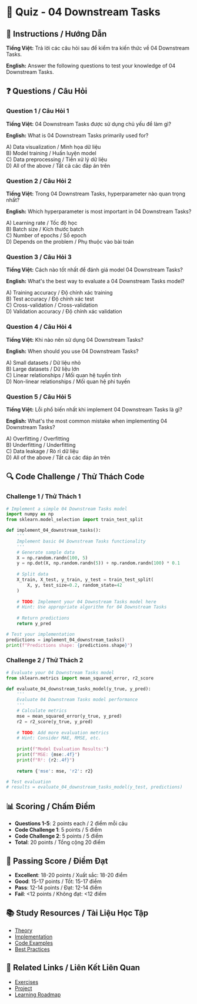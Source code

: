 # 🧠 Quiz - 04 Downstream Tasks

## 📝 Instructions / Hướng Dẫn

**Tiếng Việt:** Trả lời các câu hỏi sau để kiểm tra kiến thức về 04 Downstream Tasks.

**English:** Answer the following questions to test your knowledge of 04 Downstream Tasks.

## ❓ Questions / Câu Hỏi

### Question 1 / Câu Hỏi 1
**Tiếng Việt:** 04 Downstream Tasks được sử dụng chủ yếu để làm gì?

**English:** What is 04 Downstream Tasks primarily used for?

A) Data visualization / Minh họa dữ liệu  
B) Model training / Huấn luyện model  
C) Data preprocessing / Tiền xử lý dữ liệu  
D) All of the above / Tất cả các đáp án trên

### Question 2 / Câu Hỏi 2
**Tiếng Việt:** Trong 04 Downstream Tasks, hyperparameter nào quan trọng nhất?

**English:** Which hyperparameter is most important in 04 Downstream Tasks?

A) Learning rate / Tốc độ học  
B) Batch size / Kích thước batch  
C) Number of epochs / Số epoch  
D) Depends on the problem / Phụ thuộc vào bài toán

### Question 3 / Câu Hỏi 3
**Tiếng Việt:** Cách nào tốt nhất để đánh giá model 04 Downstream Tasks?

**English:** What's the best way to evaluate a 04 Downstream Tasks model?

A) Training accuracy / Độ chính xác training  
B) Test accuracy / Độ chính xác test  
C) Cross-validation / Cross-validation  
D) Validation accuracy / Độ chính xác validation

### Question 4 / Câu Hỏi 4
**Tiếng Việt:** Khi nào nên sử dụng 04 Downstream Tasks?

**English:** When should you use 04 Downstream Tasks?

A) Small datasets / Dữ liệu nhỏ  
B) Large datasets / Dữ liệu lớn  
C) Linear relationships / Mối quan hệ tuyến tính  
D) Non-linear relationships / Mối quan hệ phi tuyến

### Question 5 / Câu Hỏi 5
**Tiếng Việt:** Lỗi phổ biến nhất khi implement 04 Downstream Tasks là gì?

**English:** What's the most common mistake when implementing 04 Downstream Tasks?

A) Overfitting / Overfitting  
B) Underfitting / Underfitting  
C) Data leakage / Rò rỉ dữ liệu  
D) All of the above / Tất cả các đáp án trên

## 🔍 Code Challenge / Thử Thách Code

### Challenge 1 / Thử Thách 1
```python
# Implement a simple 04 Downstream Tasks model
import numpy as np
from sklearn.model_selection import train_test_split

def implement_04_downstream_tasks():
    '''
    Implement basic 04 Downstream Tasks functionality
    '''
    # Generate sample data
    X = np.random.randn(100, 5)
    y = np.dot(X, np.random.randn(5)) + np.random.randn(100) * 0.1
    
    # Split data
    X_train, X_test, y_train, y_test = train_test_split(
        X, y, test_size=0.2, random_state=42
    )
    
    # TODO: Implement your 04 Downstream Tasks model here
    # Hint: Use appropriate algorithm for 04 Downstream Tasks
    
    # Return predictions
    return y_pred

# Test your implementation
predictions = implement_04_downstream_tasks()
print(f"Predictions shape: {predictions.shape}")
```

### Challenge 2 / Thử Thách 2
```python
# Evaluate your 04 Downstream Tasks model
from sklearn.metrics import mean_squared_error, r2_score

def evaluate_04_downstream_tasks_model(y_true, y_pred):
    '''
    Evaluate 04 Downstream Tasks model performance
    '''
    # Calculate metrics
    mse = mean_squared_error(y_true, y_pred)
    r2 = r2_score(y_true, y_pred)
    
    # TODO: Add more evaluation metrics
    # Hint: Consider MAE, RMSE, etc.
    
    print(f"Model Evaluation Results:")
    print(f"MSE: {mse:.4f}")
    print(f"R²: {r2:.4f}")
    
    return {'mse': mse, 'r2': r2}

# Test evaluation
# results = evaluate_04_downstream_tasks_model(y_test, predictions)
```

## 📊 Scoring / Chấm Điểm

- **Questions 1-5**: 2 points each / 2 điểm mỗi câu
- **Code Challenge 1**: 5 points / 5 điểm
- **Code Challenge 2**: 5 points / 5 điểm
- **Total**: 20 points / Tổng cộng 20 điểm

## 🎯 Passing Score / Điểm Đạt

- **Excellent**: 18-20 points / Xuất sắc: 18-20 điểm
- **Good**: 15-17 points / Tốt: 15-17 điểm  
- **Pass**: 12-14 points / Đạt: 12-14 điểm
- **Fail**: <12 points / Không đạt: <12 điểm

## 📚 Study Resources / Tài Liệu Học Tập

- [Theory](./THEORY_04_downstream_tasks.md)
- [Implementation](./IMPLEMENTATION_04_downstream_tasks.md)
- [Code Examples](./CODE_EXAMPLES_04_downstream_tasks.md)
- [Best Practices](./BEST_PRACTICES_04_downstream_tasks.md)

## 🔗 Related Links / Liên Kết Liên Quan

- [Exercises](./EXERCISES_04_downstream_tasks.md)
- [Project](./PROJECT_04_downstream_tasks.md)
- [Learning Roadmap](./LEARNING_ROADMAP_04_downstream_tasks.md)
